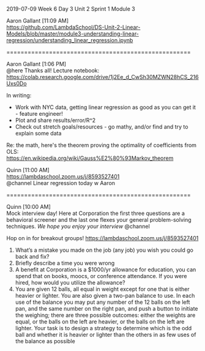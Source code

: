 

2019-07-09 Week 6 Day 3
Unit 2 Sprint 1 Module 3

Aaron Gallant [11:09 AM]  
https://github.com/LambdaSchool/DS-Unit-2-Linear-Models/blob/master/module3-understanding-linear-regression/understanding_linear_regression.ipynb

====================================================

Aaron Gallant [1:06 PM]  
@here Thanks all! Lecture notebook: https://colab.research.google.com/drive/1j2Ee_d_CwSh30MZWN28hCS_216Uxs0Do

In writing:  
- Work with NYC data, getting linear regression as good as you can get it - feature engineer!  
- Plot and share results/error/R^2  
- Check out stretch goals/resources - go mathy, and/or find and try to explain some data  
  
Re: the math, here's the theorem proving the optimality of coefficients from OLS:   
https://en.wikipedia.org/wiki/Gauss%E2%80%93Markov_theorem   

Quinn [11:00 AM]  
https://lambdaschool.zoom.us/j/8593527401  
@channel Linear regression today w Aaron  

====================================================

Quinn [10:00 AM]  
Mock interview day! Here at Corporation the first three questions are a behavioral screener and the last one flexes your general problem-solving techniques. _*We hope you enjoy your interview*_ @channel

Hop on in for breakout groups! https://lambdaschool.zoom.us/j/8593527401

1. What’s a mistake you made on the job (any job) you wish you could go back and fix?  
2. Briefly describe a time you were wrong  
3. A benefit at Corporation is a $1000/yr allowance for education, you can spend that on books, moocs, or conference attendance. If you were hired, how would you utilize the allowance?  
4. You are given 12 balls, all equal in weight except for one that is either heavier or lighter. You are also given a two-pan balance to use. In each use of the balance you may put any number of the 12 balls on the left pan, and the same number on the right pan, and push a button to initiate the weighing; there are three possible outcomes: either the weights are equal, or the balls on the left are heavier, or the balls on the left are lighter. Your task is to design a strategy to determine which is the odd ball and whether it is heavier or lighter than the others in as few uses of the balance as possible 
